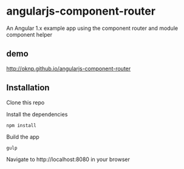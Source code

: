 # angularjs-component-router

An Angular 1.x example app using the component router and module component helper

## demo

http://oknp.github.io/angularjs-component-router

## Installation

  Clone this repo
  
  Install the dependencies
  
  	npm install
  
  Build the app
  
  	gulp
  
  Navigate to http://localhost:8080 in your browser
